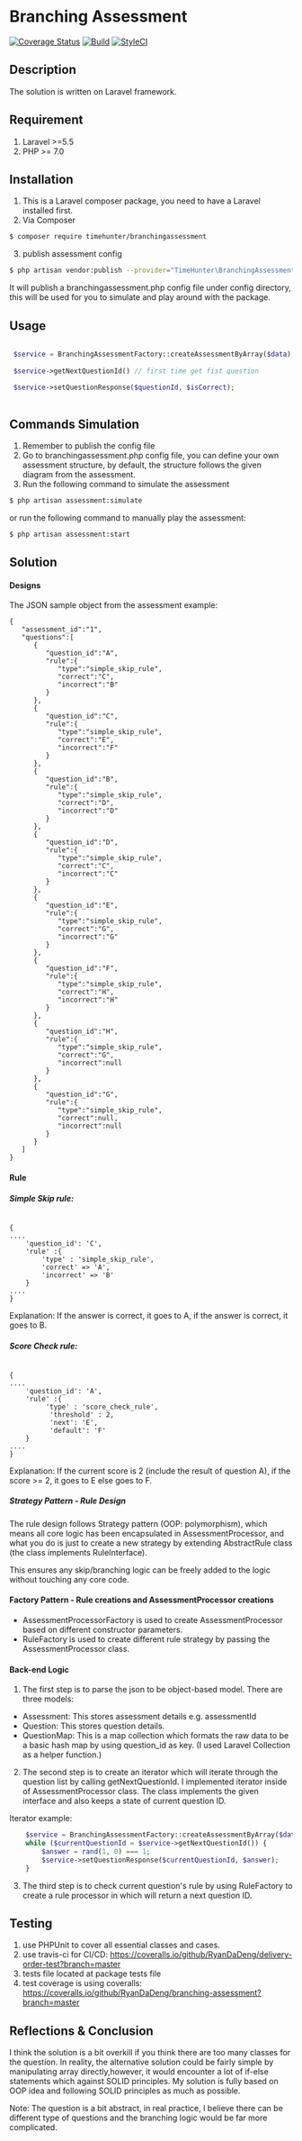 # Branching Assessment

[![Coverage Status][ico-coverage]][link-coverage]
[![Build][ico-build]][link-build]
[![StyleCI][ico-styleci]][link-styleci]



## Description

The solution is written on Laravel framework.

## Requirement

1. Laravel >=5.5
2. PHP >= 7.0

## Installation

1. This is a Laravel composer package, you need to have a Laravel installed first.
2. Via Composer

``` bash
$ composer require timehunter/branchingassessment
```

3. publish assessment config

``` bash
$ php artisan vendor:publish --provider="TimeHunter\BranchingAssessment\Providers\BranchingAssessmentServiceProvider" 
```

It will publish a branchingassessment.php config file under config directory, this will be used for you to simulate and play around with the package.


## Usage

````php

 $service = BranchingAssessmentFactory::createAssessmentByArray($data);
 
 $service->getNextQuestionId() // first time get fist question
 
 $service->setQuestionResponse($questionId, $isCorrect);
 
````

## Commands Simulation

1. Remember to publish the config file
2. Go to branchingassessment.php config file, you can define your own assessment structure, by default, the structure follows the given diagram from the assessment.
3. Run the following command to simulate the assessment
``` bash
$ php artisan assessment:simulate
```
or run the following command to manually play the assessment:
``` bash
$ php artisan assessment:start
```


## Solution


#### Designs


The JSON sample object from the assessment example:

````
{
   "assessment_id":"1",
   "questions":[
      {
         "question_id":"A",
         "rule":{
            "type":"simple_skip_rule",
            "correct":"C",
            "incorrect":"B"
         }
      },
      {
         "question_id":"C",
         "rule":{
            "type":"simple_skip_rule",
            "correct":"E",
            "incorrect":"F"
         }
      },
      {
         "question_id":"B",
         "rule":{
            "type":"simple_skip_rule",
            "correct":"D",
            "incorrect":"D"
         }
      },
      {
         "question_id":"D",
         "rule":{
            "type":"simple_skip_rule",
            "correct":"C",
            "incorrect":"C"
         }
      },
      {
         "question_id":"E",
         "rule":{
            "type":"simple_skip_rule",
            "correct":"G",
            "incorrect":"G"
         }
      },
      {
         "question_id":"F",
         "rule":{
            "type":"simple_skip_rule",
            "correct":"H",
            "incorrect":"H"
         }
      },
      {
         "question_id":"H",
         "rule":{
            "type":"simple_skip_rule",
            "correct":"G",
            "incorrect":null
         }
      },
      {
         "question_id":"G",
         "rule":{
            "type":"simple_skip_rule",
            "correct":null,
            "incorrect":null
         }
      }
   ]
}
````

#### Rule

##### Simple Skip rule:


````

{
....
    'question_id': 'C',
    'rule' :{
        'type' : 'simple_skip_rule',
        'correct' => 'A',
        'incorrect' => 'B'
    }
....     
}

````
Explanation: If the answer is correct, it goes to A, if the answer is correct, it goes to B.


##### Score Check rule:


````

{
....
    'question_id': 'A',
    'rule' :{
         'type' : 'score_check_rule',
          'threshold' : 2,
          'next': 'E',
          'default': 'F'
    }
....     
}

````

Explanation: If the current score is 2 (include the result of question A), if the score >= 2, it goes to E else goes to F.


##### Strategy Pattern - Rule Design

The rule design follows Strategy pattern (OOP: polymorphism), which means all core logic has been encapsulated in AssessmentProcessor, and what you do is just to create a new strategy by extending AbstractRule class (the class implements RuleInterface).

This ensures any skip/branching logic can be freely added to the logic without touching any core code.


#### Factory Pattern - Rule creations and AssessmentProcessor creations

- AssessmentProcessorFactory is used to create AssessmentProcessor based on different constructor parameters.
- RuleFactory is used to create different rule strategy by passing the AssessmentProcessor class.

#### Back-end Logic

1. The first step is to parse the json to be object-based model. There are three models:
- Assessment: This stores assessment details e.g. assessmentId
- Question: This stores question details.
- QuestionMap: This is a map collection which formats the raw data to be a basic hash map by using question_id as key. (I used Laravel Collection as a helper function.)

2. The second step is to create an iterator which will iterate through the question list by calling getNextQuestionId. I implemented iterator inside of AssessmentProcessor class. The class implements the given interface and also keeps a state of current question ID.

Iterator example:

````php
    $service = BranchingAssessmentFactory::createAssessmentByArray($data);
    while ($currentQuestionId = $service->getNextQuestionId()) {
        $answer = rand(1, 0) === 1;
        $service->setQuestionResponse($currentQuestionId, $answer);
    }
````

3. The third step is to check current question's rule by using RuleFactory to create a rule processor in which will return a next question ID.


## Testing

1. use PHPUnit to cover all essential classes and cases.
2. use travis-ci for CI/CD: https://coveralls.io/github/RyanDaDeng/delivery-order-test?branch=master
3. tests file located at package tests file
4. test coverage is using coveralls: https://coveralls.io/github/RyanDaDeng/branching-assessment?branch=master

## Reflections & Conclusion

I think the solution is a bit overkill if you think there are too many classes for the question. 
In reality, the alternative solution could be fairly simple by manipulating array directly,however, it would encounter a lot of if-else statements which against SOLID principles.
My solution is fully based on OOP idea and following SOLID principles as much as possible.

Note: The question is a bit abstract, in real practice, I believe there can be different type of questions and the branching logic would be far more complicated.

[ico-coverage]: https://coveralls.io/repos/github/RyanDaDeng/branching-assessment/badge.svg?branch=master&service=github
[ico-build]: https://travis-ci.org/RyanDaDeng/branching-assessment.svg?branch=master
[ico-styleci]: https://github.styleci.io/repos/176903016/shield


[link-coverage]: https://coveralls.io/github/RyanDaDeng/branching-assessment?branch=master
[link-build]: https://travis-ci.org/RyanDaDeng/branching-assessment
[link-styleci]: https://github.styleci.io/repos/176903016
